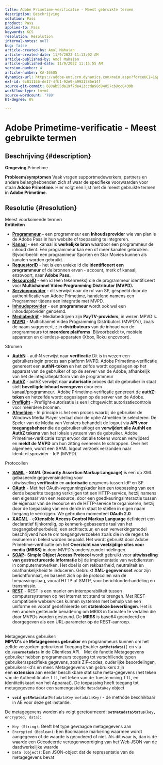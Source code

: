```yaml
---
title: Adobe Primetime-verificatie - Meest gebruikte termen
description: Beschrijving
solution: Pass
product: Pass
applies-to: Pass
keywords: KCS
resolution: Resolution
internal-notes: null
bug: false
article-created-by: Amol Mahajan
article-created-date: 11/9/2022 11:13:02 AM
article-published-by: Amol Mahajan
article-published-date: 11/9/2022 11:15:55 AM
version-number: 4
article-number: KA-16605
dynamics-url: https://adobe-ent.crm.dynamics.com/main.aspx?forceUCI=1&pagetype=entityrecord&etn=knowledgearticle&id=4f62ba74-1f60-ed11-9561-6045bd006268
exl-id: 9c811166-de17-4fb1-92e9-a9931785e14f
source-git-commit: 680ab55da19f7de413ccda98d84857cb8cc8439b
workflow-type: tm+mt
source-wordcount: '780'
ht-degree: 0%

---
```


# Adobe Primetime-verificatie - Meest gebruikte termen

## Beschrijving {#description}

<b>Omgeving</b>
Primetime


<b>Probleem/symptomen</b>
Vaak vragen supportmedewerkers, partners en andere belanghebbenden zich af waar de specifieke voorwaarden voor staan <b>Adobe Primetime</b>. Hier volgt een lijst met de meest gebruikte termen in <b>Adobe Primetime</b>.


## Resolutie {#resolution}

Meest voorkomende termen<br>
<b>Entiteiten</b>

- <u><b>Programmeur</b></u> - een programmeur een <b>Inhoudsprovider</b> wie van plan is de Adobe Pass in hun website of toepassing te integreren.
- <u><b>Kanaal</b></u> - een kanaal is <b>werkelijke bron</b> waardoor een programmeur de inhoud dient. Eén programmeur kan een of meer kanalen gebruiken. Bijvoorbeeld: een programmeur Sporten en Star Movies kunnen als kanalen worden gebruikt.
- <u><b>RequestorID</b></u> - het is een unieke id die <b>identificeert een programmeur</b> of de bronnen ervan - account, merk of kanaal, enzovoort, naar<b> Adobe Pass. </b>
- <u><b>ResourceID</b></u> - een id (een tekenreeks) die de programmeur identificeert voor<b> Multichannel Video Programming Distributor (MVPD). </b>
- <u><b>Serviceprovider</b></u> - dit verwijst naar de rol van SP, gespeeld door de authentificatie van Adobe Primetime, handelend namens een Programmer tijdens een integratie met MVPD.
- <u><b>Inhoudsprovider</b></u> - een <b>programmeur </b>wordt ook wel een inhoudsprovider genoemd.
- <u><b>Mediabedrijf</b></u> - Mediabedrijven zijn <b>PayTV-providers</b>, in wezen MPVD&#39;s.
- <u><b>MVPD</b></u> - Multichannel Video Programming Distributors (MVPD&#39;s), zoals de naam suggereert, zijn <b>distributeurs</b> van de inhoud van de programmeurs tot <b>meerdere platforms</b>. Bijvoorbeeld: tv, mobiele apparaten en clientless-apparaten (Xbox, Roku enzovoort).

Stromen
- <u><b>AuthN</b></u> - authN verwijst naar <b>verificatie</b> Dit is in wezen een gebruikerslogin proces aan platform MVPD. Adobe Primetime-verificatie genereert een <b>authN-token </b>en het zelfde wordt opgeslagen op het apparaat van de gebruiker of op de server van de Adobe, afhankelijk van het de integratieplatform van de programmeur
- <u><b>AuthZ</b></u> - authZ verwijst naar <b>autorisatie</b> proces dat de gebruiker in staat stelt <b>beveiligde inhoud weergeven</b> door een kanaal/programmeur.  Adobe Primetime-verificatie genereert de <b>authZ-token</b> en hetzelfde wordt opgeslagen op de server van de Adobe.
- <u><b>Preflight</b></u> - Preflight-autorisatie is een lichtgewicht autorisatiecontrole voor meerdere bronnen.
- <u><b>Afmelden</b></u> - In principe is het een proces waarbij de gebruiker de Windows Media Player verlaat door de optie Afmelden te selecteren. De Speler van de Media van Vensters behandelt de logout via <b>API voor toegangsbeheer</b> die de gebruiker uitlogt en <b>verwijdert alle AuthN en AuthZ tokens</b> van het lokale systeem van de gebruiker. Adobe Primetime-verificatie zorgt ervoor dat alle tokens worden verwijderd en <b>meldt de MVPD</b> om hun zitting eveneens te schrappen. Over het algemeen, wordt een SAML logout verzoek verzonden naar Identiteitsprovider - IdP (MVPD).



Protocollen
- <b><u>SAML</u></b> - <b>SAML (Security Assertion Markup Language)</b> is een op XML gebaseerde gegevensindeling voor uitwisseling <b>verificatie</b> en <b>autorisatie</b> gegevens tussen IdP en SP.
- <u><b>OAuth</b></u> - Met het OAuth-vergunningskader kan een toepassing van een derde beperkte toegang verkrijgen tot een HTTP-service, hetzij namens een eigenaar van een resource, door een goedkeuringsinteractie tussen de eigenaar van de resource en de HTTP-service te organiseren, hetzij door de toepassing van een derde in staat te stellen in eigen naam toegang te verkrijgen. We gebruiken momenteel <b>OAuth 2.0</b>
- <b><u>XACML</u></b> - e<b>Xtensible Access Control Markup Language</b> definieert een declaratief fijnkorrelig, op kenmerk-gebaseerde taal van het toegangsbeheerbeleid, een architectuur, en een verwerkingsmodel beschrijvend hoe te om toegangsverzoeken zoals die in de regels te evalueren in beleid worden bepaald. Het wordt gebruikt door Adobe Primetime-verificatie om het <b>Overzicht van veelzijdige sites voor media</b> <b>(MRSS)</b> in door MVPD&#39;s ondersteunde indelingen.
- <b><u>SOAP</u></b>- <b>Simple Object Access Protocol</b> wordt gebruikt voor <b>uitwisseling van gestructureerde informatie </b>bij de implementatie van webdiensten in computernetwerken. Het doel is om rekbaarheid, neutraliteit en onafhankelijkheid te induceren. Gebruikt <b>XML-gegevensset</b> voor zijn berichtformaat, en baseert zich op de protocollen van de toepassingslaag, vooral HTTP of SMTP, voor berichtonderhandeling en transmissie.
- <u><b>REST</b></u> - REST is een manier om interoperabiliteit tussen computersystemen op het internet tot stand te brengen. Met REST-compatibele webservices kunnen systemen met behulp van een uniforme en vooraf gedefinieerde set <b>statenloze bewerkingen</b>. Het is een andere gesteunde benadering om MRSS in formaten te vertalen die door MVPDs worden gesteund. De <b>MRSS</b> is base64 gecodeerd en doorgegeven als een URL-parameter op de REST-aanroep.

<br>Metagegevens gebruiker:<br>
<b>MPVD&#39;s </b>de<b> Metagegevens gebruiker</b> en programmeurs kunnen om het zelfde verzoeken gebruikend Toegang Enabler <b>`getMetadata()`</b> en via de <b>`/usermetadata`</b> in de Clientless API.
 
Met de functie Metagegevens gebruiker hebben programmeurs toegang tot verschillende typen gebruikersspecifieke gegevens, zoals ZIP-codes, ouderlijke beoordelingen, gebruikers-id&#39;s en meer. Metagegevens van gebruikers zijn een <b>extension</b> aan eerder beschikbare statische meta-gegevens (het teken van de Authentificatie TTL, het teken van de Toestemming TTL, en identiteitskaart van het Apparaat). De toepassing heeft toegang tot metagegevens door een samengestelde `MetadataKey` object.

- <b>`void getMetadata`</b>`(MetadataKey metadataKey)` - de methode beschikbaar in AE voor deze get instantie.


De metagegevens worden als volgt geretourneerd: <b>`setMetadataStatus`</b>`(key, encrypted, data)`:

- `Key (String)`: Geeft het type gevraagde metagegevens aan
- `Encrypted (Boolean)`: Een Booleaanse markering waarmee wordt aangegeven of de waarde is gecodeerd of niet. Als dit waar is, dan is de waarde een Gecodeerde vertegenwoordiging van het Web JSON van de daadwerkelijke waarde
- `Data (Object)`: Een JSON-object dat de representatie van de metagegevens bevat
